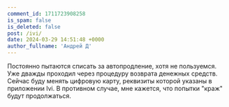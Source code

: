 ```yaml
---
comment_id: 1711723908258
is_spam: false
is_deleted: false
post: /ivi/
date: 2024-03-29 14:51:48 +0000
author_fullname: 'Андрей Д'
---
```


Постоянно пытаются списать за автопродление, хотя не пользуемся. Уже дважды проходил через процедуру возврата денежных средств. Сейчас буду менять цифровую карту, реквизиты которой указаны в  приложении Ivi. В противном случае, мне кажется, что попытки "краж" будут продолжаться.
